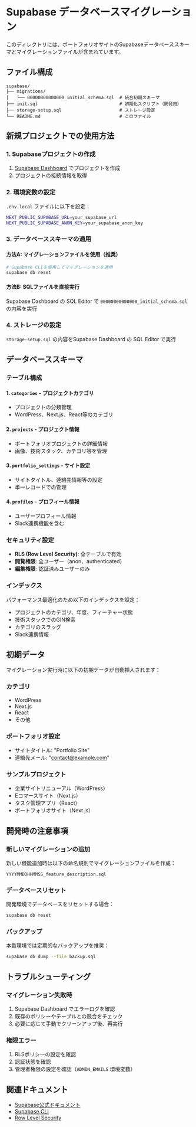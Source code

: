 # Supabase データベースマイグレーション

このディレクトリには、ポートフォリオサイトのSupabaseデータベーススキーマとマイグレーションファイルが含まれています。

## ファイル構成

```
supabase/
├── migrations/
│   └── 00000000000000_initial_schema.sql  # 統合初期スキーマ
├── init.sql                               # 初期化スクリプト（開発用）
├── storage-setup.sql                      # ストレージ設定
└── README.md                              # このファイル
```

## 新規プロジェクトでの使用方法

### 1. Supabaseプロジェクトの作成
1. [Supabase Dashboard](https://supabase.com/dashboard) でプロジェクトを作成
2. プロジェクトの接続情報を取得

### 2. 環境変数の設定
`.env.local` ファイルに以下を設定：
```bash
NEXT_PUBLIC_SUPABASE_URL=your_supabase_url
NEXT_PUBLIC_SUPABASE_ANON_KEY=your_supabase_anon_key
```

### 3. データベーススキーマの適用

#### 方法A: マイグレーションファイルを使用（推奨）
```bash
# Supabase CLIを使用してマイグレーションを適用
supabase db reset
```

#### 方法B: SQLファイルを直接実行
Supabase Dashboard の SQL Editor で `00000000000000_initial_schema.sql` の内容を実行

### 4. ストレージの設定
`storage-setup.sql` の内容をSupabase Dashboard の SQL Editor で実行

## データベーススキーマ

### テーブル構成

#### 1. `categories` - プロジェクトカテゴリ
- プロジェクトの分類管理
- WordPress、Next.js、React等のカテゴリ

#### 2. `projects` - プロジェクト情報
- ポートフォリオプロジェクトの詳細情報
- 画像、技術スタック、カテゴリ等を管理

#### 3. `portfolio_settings` - サイト設定
- サイトタイトル、連絡先情報等の設定
- 単一レコードでの管理

#### 4. `profiles` - プロフィール情報
- ユーザープロフィール情報
- Slack連携機能を含む

### セキュリティ設定

- **RLS (Row Level Security)**: 全テーブルで有効
- **閲覧権限**: 全ユーザー（anon、authenticated）
- **編集権限**: 認証済みユーザーのみ

### インデックス

パフォーマンス最適化のため以下のインデックスを設定：
- プロジェクトのカテゴリ、年度、フィーチャー状態
- 技術スタックでのGIN検索
- カテゴリのスラッグ
- Slack連携情報

## 初期データ

マイグレーション実行時に以下の初期データが自動挿入されます：

### カテゴリ
- WordPress
- Next.js  
- React
- その他

### ポートフォリオ設定
- サイトタイトル: "Portfolio Site"
- 連絡先メール: "contact@example.com"

### サンプルプロジェクト
- 企業サイトリニューアル（WordPress）
- Eコマースサイト（Next.js）
- タスク管理アプリ（React）
- ポートフォリオサイト（Next.js）

## 開発時の注意事項

### 新しいマイグレーションの追加
新しい機能追加時は以下の命名規則でマイグレーションファイルを作成：
```
YYYYMMDDHHMMSS_feature_description.sql
```

### データベースリセット
開発環境でデータベースをリセットする場合：
```bash
supabase db reset
```

### バックアップ
本番環境では定期的なバックアップを推奨：
```bash
supabase db dump --file backup.sql
```

## トラブルシューティング

### マイグレーション失敗時
1. Supabase Dashboard でエラーログを確認
2. 既存のポリシーやテーブルとの競合をチェック
3. 必要に応じて手動でクリーンアップ後、再実行

### 権限エラー
1. RLSポリシーの設定を確認
2. 認証状態を確認
3. 管理者権限の設定を確認（`ADMIN_EMAILS` 環境変数）

## 関連ドキュメント

- [Supabase公式ドキュメント](https://supabase.com/docs)
- [Supabase CLI](https://supabase.com/docs/reference/cli)
- [Row Level Security](https://supabase.com/docs/guides/auth/row-level-security) 